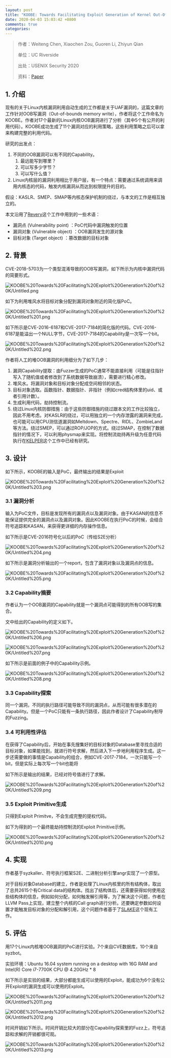 ```yaml
---
layout: post
title: "KOOBE: Towards Facilitating Exploit Generation of Kernel Out-Of-Bounds Write Vulnerabilities"
date: 2020-04-03 15:03:42 +0800
comments: true
categories: 
---
```


> 作者：Weiteng Chen, Xiaochen Zou, Guoren Li, Zhiyun Qian
> 
> 单位：UC Riverside
> 
> 出处：USENIX Security 2020
> 
> 资料：[Paper](https://www.usenix.org/system/files/sec20summer_chen-weiteng_prepub.pdf)

## 1. 介绍

现有的关于Linux内核漏洞利用自动生成的工作都是关于UAF漏洞的，这篇文章的工作针对OOB写漏洞（Out-of-bounds memory write），作者将这个工作命名为KOOBE。作者对17个最新的Linux内核OOB漏洞进行了分析（其中5个有公开的利用代码）。KOOBE成功生成了11个漏洞对应的利用策略，这些利用策略之后可以拿来构建完整的利用代码。

研究的出发点：

1. 不同的OOB漏洞可以有不同的Capability。
    1. 最远能写到哪里？
    2. 可以写多少字节？
    3. 可以写什么值？
2. Linux内核层的漏洞利用相比于用户层，有一个特点：需要通过系统调用来调用内核态的代码，触发内核漏洞从而达到权限提升的目的。

<!-- more -->

假设：KASLR、SMEP、SMAP等内核态保护机制的绕过，与本文的工作是相互独立的。

本文沿用了[Revery](https://dl.acm.org/ft_gateway.cfm?id=3243847&ftid=2008977&dwn=1)这个工作中用到的一些术语：

- 漏洞点 (Vulnerability point) ：PoC代码中漏洞触发的位置
- 漏洞对象 (Vulnerable object) ：OOB漏洞发生的源对象
- 目标对象 (Target object) ：篡改数据的目标对象

## 2. **背景**

CVE-2018-5703为一个类型混淆导致的OOB写漏洞，如下所示为内核中漏洞代码的简要形式。

![KOOBE%20Towards%20Facilitating%20Exploit%20Generation%20of%20K/Untitled.png](/images/2020-04-03/Untitled.png)

如下为利用堆风水将目标对象分配到漏洞对象附近的简化版PoC。

![KOOBE%20Towards%20Facilitating%20Exploit%20Generation%20of%20K/Untitled%201.png](/images/2020-04-03/Untitled%201.png)

如下所示是CVE-2016-6187和CVE-2017-7184的简化版的代码。CVE-2016-6187是能溢出一个NULL字节，CVE-2017-7184的Capability是一次写一个bit。

![KOOBE%20Towards%20Facilitating%20Exploit%20Generation%20of%20K/Untitled%202.png](/images/2020-04-03/Untitled%202.png)

作者将人工的堆OOB漏洞的利用细分为了如下几步：

1. 漏洞Capability提取：由Fuzzer生成的PoC通常不能直接利用（可能是往指针写入了随机值或者修改到了系统数据导致崩溃），需要进行精心修改。
2. 堆风水。将漏洞对象和目标对象分配成空间相邻的状态。
3. 目标对象选取。函数指针、数据指针、非指针（例如cred结构体里的uid、或者引用计数）。
4. 生成利用代码，劫持控制流。
5. 绕过Linux内核防御措施：由于这些防御措施的绕过跟本文的工作比较独立，因此不用考虑。对KASLR的绕过，可以用独立的一个内存泄露的漏洞来完成，也可能可以用CPU测信道漏洞如Meltdown、Spectre、RIDL、ZombieLand等方法。绕过SMEP，可以通过ROP/JOP的方式。绕过SMAP，在控制了数据指针的情况下，可以利用physmap来实现。将控制流劫持再升级为任意代码执行在[KELPER](https://www.usenix.org/system/files/sec19-wu-wei.pdf)这个工作中已经有研究。

## 3. 设计

如下所示，KOOBE的输入是PoC，最终输出的结果是Exploit

![KOOBE%20Towards%20Facilitating%20Exploit%20Generation%20of%20K/Untitled%203.png](/images/2020-04-03/Untitled%203.png)

### 3.1 漏洞分析

输入为PoC文件，目标是发现所有的漏洞点以及漏洞对象。由于KASAN的信息不能保证提供完全的漏洞点以及漏洞对象。因此KOOBE在执行PoC的时候，会结合符号追踪和KASAN，来获得更详细的内存操作信息。

如下所示是CVE-2016符号化以后的PoC（传给S2E分析）

![KOOBE%20Towards%20Facilitating%20Exploit%20Generation%20of%20K/Untitled%204.png](/images/2020-04-03/Untitled%204.png)

如下所示是漏洞分析输出的一个report，包含了漏洞对象以及漏洞点的信息。

![KOOBE%20Towards%20Facilitating%20Exploit%20Generation%20of%20K/Untitled%205.png](/images/2020-04-03/Untitled%205.png)

### 3.2 Capability摘要

作者认为一个OOB漏洞的Capability就是一个漏洞点可能得到的所有OOB写的集合。

文中给出的Capability的定义如下。

![KOOBE%20Towards%20Facilitating%20Exploit%20Generation%20of%20K/Untitled%206.png](/images/2020-04-03/Untitled%206.png)

![KOOBE%20Towards%20Facilitating%20Exploit%20Generation%20of%20K/Untitled%207.png](/images/2020-04-03/Untitled%207.png)

如下所示是前面的例子中的Capability示例。

![KOOBE%20Towards%20Facilitating%20Exploit%20Generation%20of%20K/Untitled%208.png](/images/2020-04-03/Untitled%208.png)

### 3.3 Capability探索

同一个漏洞，不同的执行路径可能导致不同的漏洞点，从而可能有很多潜在的Capability。但是一个PoC只能有一条执行路径，因此作者设计了Capability制导的Fuzzing。

### 3.4 可利用性评估

在获得了Capability后，开始在事先搜集好的目标对象的Database里寻找合适的目标对象，如果能找到，就进行符号求解，然后进入下一步地利用程序生成。这一步还需要做的事情是Capability的组合，例如CVE-2017-7184，一次只能写一个bit，但是实际上每次写一个bit也能将

如下所示是输出的结果，已经对符号值进行了求解。

![KOOBE%20Towards%20Facilitating%20Exploit%20Generation%20of%20K/Untitled%209.png](/images/2020-04-03/Untitled%209.png)

### 3.5 Exploit Primitive生成

只得到Exploit Primitve，不会生成完整的提权代码。

如下为得到的一个最终能劫持控制流的Exploit Primitive示例。

![KOOBE%20Towards%20Facilitating%20Exploit%20Generation%20of%20K/Untitled%2010.png](/images/2020-04-03/Untitled%2010.png)

## 4. 实现

作者基于syzkaller、符号执行框架S2E、二进制分析引擎angr实现了一个原型。

对于目标对象Database的建立，作者是处理了Linux内核里的所有结构体，取出了总共2615个有Critical data的结构体。找出了结构体后，还需要获得如何使用这些结构体的信息，例如如何分配，如何触发解引用等，为了解决这个问题，作者在LLVM Pass上实现，建立整个内核的Call graph进行分析。还要确定参数如何设置才能触发目标对象的分配和解引用，这个问题作者基于了[SLAKE](http://www.personal.psu.edu/yxc431/publications/SLAKE.pdf)这个现有工作。

## 5. 评估

用17个Linux内核堆OOB漏洞的PoC进行实验。7个来自CVE数据库，10个来自syzbot。

实验环境：Ubuntu 16.04 system running on a desktop with 16G RAM and Intel(R) Core i7-7700K CPU @ 4.20GHz * 8

如下所示是实验的结果，大部分都能生成可以使用的Exploit，能成功为6个没有公开Exploit的漏洞生成可以使用的Exploit。

![KOOBE%20Towards%20Facilitating%20Exploit%20Generation%20of%20K/Untitled%2011.png](/images/2020-04-03/Untitled%2011.png)

![KOOBE%20Towards%20Facilitating%20Exploit%20Generation%20of%20K/Untitled%2012.png](/images/2020-04-03/Untitled%2012.png)

时间开销如下所示。时间开销比较大的部分在Capability探索里的Fuzz上，符号追踪和求解的开销都很可观。

![KOOBE%20Towards%20Facilitating%20Exploit%20Generation%20of%20K/Untitled%2013.png](/images/2020-04-03/Untitled%2013.png)
